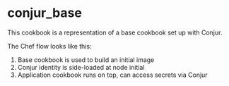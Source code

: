 # conjur_base

This cookbook is a representation of a base cookbook set up with Conjur.

The Chef flow looks like this:

1. Base cookbook is used to build an initial image
2. Conjur identity is side-loaded at node initial
3. Application cookbook runs on top, can access secrets via Conjur
